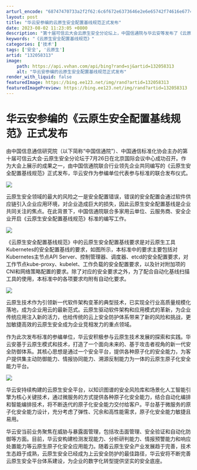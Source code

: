 ```yaml
---
arturl_encode: "68747470733a2f2f62:6c6f672e6373646e2e6e65742f74616e677469616e7869612f:61727469636c652f64657461696c732f313332303538333133"
layout: post
title: "华云安参编的云原生安全配置基线规范正式发布"
date: 2023-08-02 11:23:05 +0800
description: "第十届可信云大会云原生安全分论坛上，中国信通院与华云安等发布了《云原生安全配置基线规范》，聚焦云原生"
keywords: "《云原生安全配置基线规范》"
categories: ['技术']
tags: ['安全', '云原生']
artid: "132058313"
image:
    path: https://api.vvhan.com/api/bing?rand=sj&artid=132058313
    alt: "华云安参编的云原生安全配置基线规范正式发布"
render_with_liquid: false
featuredImage: https://bing.ee123.net/img/rand?artid=132058313
featuredImagePreview: https://bing.ee123.net/img/rand?artid=132058313
---
```


# 华云安参编的《云原生安全配置基线规范》正式发布

由中国信息通信研究院（以下简称“中国信通院”）、中国通信标准化协会主办的第十届可信云大会·云原生安全分论坛于7月26日在北京国际会议中心成功召开。作为大会上展示的成果之一，由中国信通院联合行业领先企业共同编写的《云原生安全配置基线规范》正式发布，华云安作为参编单位代表参与标准的联合发布仪式。

![](https://i-blog.csdnimg.cn/blog_migrate/d64e896f0b51251748e5dd42dc0a9014.png)

云原生安全领域的最大的风险之一是安全配置错误，错误的安全配置会通过软件供应链引入企业应用环境，对企业造成巨大的损失，因此云原生安全配置基线是企业共同关注的焦点。在此背景下，中国信通院联合多家用云单位、云服务商、安全企业开启《云原生安全配置基线规范》标准的编写工作。

![](https://i-blog.csdnimg.cn/blog_migrate/0ecb690906947b875ba66173ab7a4905.png)

《云原生安全配置基线规范》中的云原生安全配置基线要求是对云原生工具Kubernetes的安全配置基线的要求，如图所示，本标准中的要求主要包括对Kubernetes主节点API Server、控制管理器、调度器、etcd的安全配置要求，对工作节点kube-proxy、kubelet、工作负载的安全配置要求，以及针对附加项的CNI和网络策略配置的要求。除了对应的安全要求之外，为了配合自动化基线扫描工具的使用，本标准中的各项要求均附有自动化要求。

![](https://i-blog.csdnimg.cn/blog_migrate/a72afcde14952fab0c7da54602196204.png)

云原生技术作为引领新一代软件架构变革的典型技术，已实现全行业高质量规模化落地，成为企业用云的最新范式。云原生驱动软件架构和应用模式的革新，为企业传统应用注入新的活力，也给传统的云上安全防护体系带来了新的风险和挑战，更加敏捷高效的云原生安全成为企业竞相发力的重点领域。

作为此次发布标准的参编单位，华云安积极参与云原生技术发展的探索和实践。华云安基于云原生模式和技术，打造了一个面向未来的、基于攻击者视角的新一代安全防御体系。其核心思想是通过一个安全平台，提供各种原子化的安全能力，为客户提供集主动防御能力、情报协同能力、溯源反制能力为一体的云原生原子化安全能力平台。

![](https://i-blog.csdnimg.cn/blog_migrate/c47952a6e2bd8b9c16d54d045e59f60e.jpeg)

华云安持续构建的云原生安全平台，以知识图谱的安全风险库和场景化人工智能引擎为核心关键技术，通过微服务的方式提供各种原子化安全能力，结合自动化编排和智能编排技术，将不断迭代的原子化安全能力交付给客户。平台基于微服务的原子化安全能力设计，充分考虑了弹性、冗余和高性能需求，原子化安全能力敏捷且易用。

华云安当前业务聚焦在威胁与暴露面管理，包括攻击面管理、安全验证和自动化防御等方面。目前，华云安构建检测发现能力、分析研判能力、情报预警能力和响应处置能力等云原生原子化安全应用能力。随着云原生安全产业发展趋于完善，技术生态趋于成熟，云原生安全已经成为上云安全防护的最佳路径，华云安将不断完善云原生安全平台体系建设，为企业的数字化转型提供坚实的安全底座。